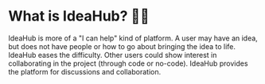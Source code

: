 # What is IdeaHub? 🤔🤔
IdeaHub is more of a "I can help" kind of platform. A user may have an idea, but does not have people or how to go about bringing the idea to life. IdeaHub eases the difficulty. Other users could show interest in collaborating in the project (through code or no-code).
IdeaHub provides the platform for discussions and collaboration.
